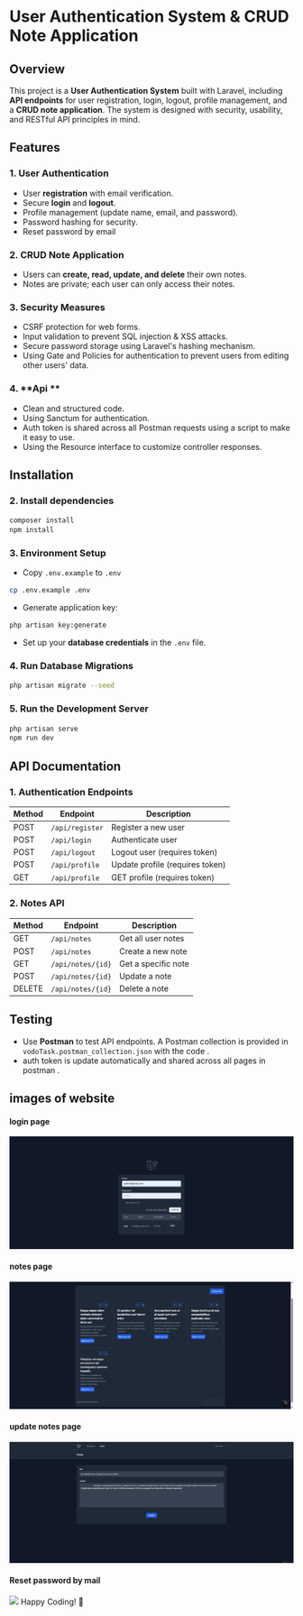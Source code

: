 # User Authentication System & CRUD Note Application

## Overview
This project is a **User Authentication System** built with Laravel, including **API endpoints** for user registration, login, logout, profile management, and a **CRUD note application**. The system is designed with security, usability, and RESTful API principles in mind.

## Features
### 1. **User Authentication**
- User **registration** with email verification.
- Secure **login** and **logout**.
- Profile management (update name, email, and password).
- Password hashing for security.
- Reset password by email

### 2. **CRUD Note Application**
- Users can **create, read, update, and delete** their own notes.
- Notes are private; each user can only access their notes.

### 3. **Security Measures**
- CSRF protection for web forms.
- Input validation to prevent SQL injection & XSS attacks.
- Secure password storage using Laravel's hashing mechanism.
- Using Gate and Policies for authentication to prevent users from editing other users' data.
  

### 4. **Api **
- Clean and structured code.
- Using Sanctum for authentication.
- Auth token is shared across all Postman requests using a script to make it easy to use.
- Using the Resource interface to customize controller responses.
  


## Installation



### 2. **Install dependencies**
```sh
composer install
npm install
```

### 3. **Environment Setup**
- Copy `.env.example` to `.env`
```sh
cp .env.example .env
```
- Generate application key:
```sh
php artisan key:generate
```
- Set up your **database credentials** in the `.env` file.

### 4. **Run Database Migrations**
```sh
php artisan migrate --seed
```

### 5. **Run the Development Server**
```sh
php artisan serve
npm run dev
```

## API Documentation
### **1. Authentication Endpoints**
| Method | Endpoint           | Description        |
|--------|------------------|------------------|
| POST   | `/api/register`   | Register a new user |
| POST   | `/api/login`      | Authenticate user |
| POST   | `/api/logout`     | Logout user (requires token) |
| POST   | `/api/profile`    | Update profile (requires token) |
| GET    | `/api/profile`    | GET profile (requires token) |

### **2. Notes API**
| Method | Endpoint           | Description        |
|--------|------------------|------------------|
| GET    | `/api/notes`      | Get all user notes |
| POST   | `/api/notes`      | Create a new note |
| GET    | `/api/notes/{id}` | Get a specific note |
| POST   | `/api/notes/{id}` | Update a note |
| DELETE | `/api/notes/{id}` | Delete a note |

## Testing
- Use **Postman** to test API endpoints. A Postman collection is provided in `vodoTask.postman_collection.json` with the code .
- auth token  is update  automatically and shared across all pages in postman .


## images of website
#### login page 

<img src="https://github.com/ahmedessawy10/vodoTask/blob/main/public/images/login.png?raw=true">


#### notes page 

<img src="https://github.com/ahmedessawy10/vodoTask/blob/main/public/images/notes.png?raw=true">

#### update notes page 

<img src="https://github.com/ahmedessawy10/vodoTask/blob/main/public/images/updatenote.png?raw=true">

#### Reset password by mail 

<img src="https://github.com/ahmedessawy10/vodoTask/blob/main/public/images/resetpoasswordbymail.png?raw=true">
Happy Coding! 🚀

